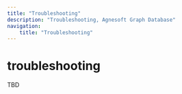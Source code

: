 ```yaml
---
title: "Troubleshooting"
description: "Troubleshooting, Agnesoft Graph Database"
navigation:
    title: "Troubleshooting"
---
```


# troubleshooting

TBD
